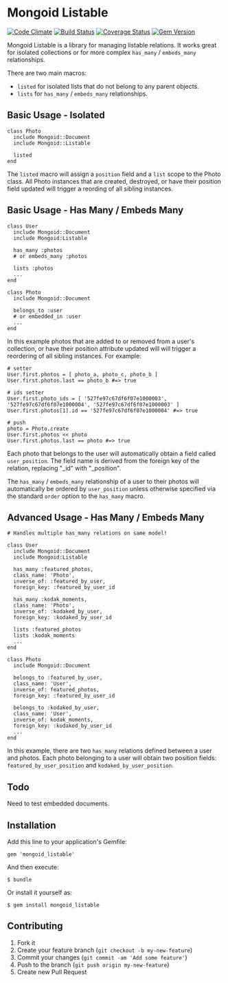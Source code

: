 # Mongoid Listable
[![Code Climate](https://codeclimate.com/repos/527c1e427e00a44bc100c7e3/badges/344ff1980ca523c67291/gpa.png)](https://codeclimate.com/repos/527c1e427e00a44bc100c7e3/feed)
[![Build Status](https://travis-ci.org/richardcalahan/mongoid_listable.png?branch=master)](https://travis-ci.org/richardcalahan/mongoid_listable)
[![Coverage Status](https://coveralls.io/repos/richardcalahan/mongoid_listable/badge.png?branch=master)](https://coveralls.io/r/richardcalahan/mongoid_listable?branch=master)
[![Gem Version](https://badge.fury.io/rb/mongoid_listable.png)](http://badge.fury.io/rb/mongoid_listable)

Mongoid Listable is a library for managing listable relations. It works great for isolated collections or for more complex `has_many` / `embeds_many` relationships.

There are two main macros:   

* `listed` for isolated lists that do not belong to any parent objects.   
* `lists`  for `has_many` / `embeds_many` relationships.


## Basic Usage - Isolated

    class Photo
      include Mongoid::Document
      include Mongoid::Listable
      
      listed
    end
    
The `listed` macro will assign a `position` field and a `list` scope to the Photo class. All Photo instances that are
created, destroyed, or have their position field updated will trigger a reording of all sibling instances. 
    
    
## Basic Usage - Has Many / Embeds Many


    class User
      include Mongoid::Document
      include Mongoid:Listable
    
      has_many :photos
      # or embeds_many :photos
      
      lists :photos
      ...
    end
    
    class Photo
      include Mongoid::Document
      
      belongs_to :user
      # or embedded_in :user
      ...
    end
    
In this example photos that are added to or removed from a user's collection, or have their position attribute updated
will will trigger a reordering of all sibling instances. For example:

    # setter
    User.first.photos = [ photo_a, photo_c, photo_b ]
    User.first.photos.last == photo_b #=> true
    
    # ids setter
    User.first.photo_ids = [ '527fe97c67df6f07e1000003', '527fe97c67df6f07e1000004', '527fe97c67df6f07e1000003' ]
    User.first.photos[1].id == '527fe97c67df6f07e1000004' #=> true
    
    # push
    photo = Photo.create
    User.first.photos << photo
    User.first.photos.last == photo #=> true
    
    

Each photo that belongs to the user will automatically obtain a field called `user_position`. The field name
is derived from the foreign key of the relation, replacing "\_id" with "_position".

The `has_many` / `embeds_many` relationship of a user to their photos will automatically be ordered by `user_position` unless otherwise specified
via the standard `order` option to the `has_many` macro. 
    
## Advanced Usage - Has Many / Embeds Many

    # Handles multiple has_many relations on same model!
    
    class User
      include Mongoid::Document
      include Mongoid:Listable
    
      has_many :featured_photos, 
      class_name: 'Photo', 
      inverse_of: :featured_by_user, 
      foreign_key: :featured_by_user_id
      
      has_many :kodak_moments, 
      class_name: 'Photo', 
      inverse_of: :kodaked_by_user, 
      foreign_key: :kodaked_by_user_id
      
      lists :featured_photos
      lists :kodak_moments
      ...
    end
    
    class Photo
      include Mongoid::Document
      
      belongs_to :featured_by_user, 
      class_name: 'User', 
      inverse_of: featured_photos, 
      foreign_key: :featured_by_user_id
      
      belongs_to :kodaked_by_user, 
      class_name: 'User', 
      inverse_of: kodak_moments, 
      foreign_key: :kodaked_by_user_id
      ...
    end
    
    
In this example, there are two `has_many` relations defined between a user and photos. Each photo belonging to a user will 
obtain two position fields: `featured_by_user_position` and `kodaked_by_user_position`.


## Todo

Need to test embedded documents.

## Installation

Add this line to your application's Gemfile:

    gem 'mongoid_listable'

And then execute:

    $ bundle

Or install it yourself as:

    $ gem install mongoid_listable

## Contributing

1. Fork it
2. Create your feature branch (`git checkout -b my-new-feature`)
3. Commit your changes (`git commit -am 'Add some feature'`)
4. Push to the branch (`git push origin my-new-feature`)
5. Create new Pull Request
